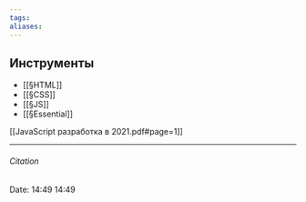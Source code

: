 ```yaml
---
tags: 
aliases: 
---
```

## Инструменты
- [[§HTML]]
- [[§CSS]]
- [[§JS]]
- [[§Essential]]


[[JavaScript разработка в 2021.pdf#page=1]]



---
###### Citation
Date: 14:49 14:49
